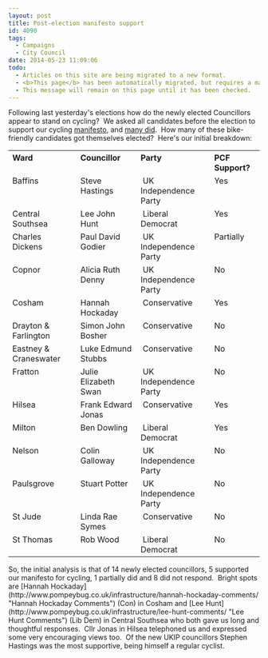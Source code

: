 ```yaml
---
layout: post
title: Post-election manifesto support
id: 4090
tags:
  - Campaigns
  - City Council
date: 2014-05-23 11:09:06
todo:
  - Articles on this site are being migrated to a new format.
  - <b>This page</b> has been automatically migrated, but requires a manual check-&amp;-tune to ensure the format and links all work as expected.
  - This message will remain on this page until it has been checked.
---
```


Following last yesterday's elections how do the newly elected Councillors appear to stand on cycling?  We asked all candidates before the election to support our cycling [manifesto](http://www.pompeybug.co.uk/2014/05/our-cycling-manifesto/ "Our Cycling Manifesto"), and [many did](http://www.pompeybug.co.uk/2014/05/manifesto-responses/ "Manifesto Responses").  How many of these bike-friendly candidates got themselves elected?  Here's our initial breakdown:<!--more-->
<table cellspacing="0" cellpadding="0">
<tbody>
<tr>
<th style="text-align: left;" valign="top">Ward</th>
<th style="text-align: left;" valign="top">Councillor</th>
<th style="text-align: left;" valign="top">Party</th>
<th style="text-align: left;" valign="top">PCF Support?</th>
</tr>
<tr>
<td valign="top">Baffins</td>
<td valign="top">Steve Hastings</td>
<td valign="top"> UK Independence Party</td>
<td valign="top">Yes</td>
</tr>
<tr>
<td valign="top">Central Southsea</td>
<td valign="top">Lee John Hunt</td>
<td valign="top"> Liberal Democrat</td>
<td valign="top">Yes</td>
</tr>
<tr>
<td valign="top">Charles Dickens</td>
<td valign="top">Paul David Godier</td>
<td valign="top"> UK Independence Party</td>
<td valign="top">Partially</td>
</tr>
<tr>
<td valign="top">Copnor</td>
<td valign="top">Alicia Ruth Denny</td>
<td valign="top"> UK Independence Party</td>
<td valign="top">No</td>
</tr>
<tr>
<td valign="top">Cosham</td>
<td valign="top">Hannah Hockaday</td>
<td valign="top"> Conservative</td>
<td valign="top">Yes</td>
</tr>
<tr>
<td valign="top">Drayton &amp; Farlington</td>
<td valign="top">Simon John Bosher</td>
<td valign="top"> Conservative</td>
<td valign="top">No</td>
</tr>
<tr>
<td valign="top">Eastney &amp; Craneswater</td>
<td valign="top">Luke Edmund Stubbs</td>
<td valign="top"> Conservative</td>
<td valign="top">No</td>
</tr>
<tr>
<td valign="top">Fratton</td>
<td valign="top">Julie Elizabeth Swan</td>
<td valign="top"> UK Independence Party</td>
<td valign="top">No</td>
</tr>
<tr>
<td valign="top">Hilsea</td>
<td valign="top">Frank Edward Jonas</td>
<td valign="top"> Conservative</td>
<td valign="top">Yes</td>
</tr>
<tr>
<td valign="top">Milton</td>
<td valign="top">Ben Dowling</td>
<td valign="top"> Liberal Democrat</td>
<td valign="top">Yes</td>
</tr>
<tr>
<td valign="top">Nelson</td>
<td valign="top">Colin Galloway</td>
<td valign="top"> UK Independence Party</td>
<td valign="top">No</td>
</tr>
<tr>
<td valign="top">Paulsgrove</td>
<td valign="top">Stuart Potter</td>
<td valign="top"> UK Independence Party</td>
<td valign="top">No</td>
</tr>
<tr>
<td valign="top">St Jude</td>
<td valign="top">Linda Rae Symes</td>
<td valign="top"> Conservative</td>
<td valign="top">No</td>
</tr>
<tr>
<td valign="top">St Thomas</td>
<td valign="top">Rob Wood</td>
<td valign="top"> Liberal Democrat</td>
<td valign="top">No</td>
</tr>
</tbody>
</table>
So, the initial analysis is that of 14 newly elected councillors, 5 supported our manifesto for cycling, 1 partially did and 8 did not respond.  Bright spots are [Hannah Hockaday](http://www.pompeybug.co.uk/infrastructure/hannah-hockaday-comments/ "Hannah Hockaday Comments") (Con) in Cosham and [Lee Hunt](http://www.pompeybug.co.uk/infrastructure/lee-hunt-comments/ "Lee Hunt Comments") (Lib Dem) in Central Southsea who both gave us long and thoughtful responses.  Cllr Jonas in Hilsea telephoned us and expressed some very encouraging views too.  Of the new UKIP councillors Stephen Hastings was the most supportive, being himself a regular cyclist.
